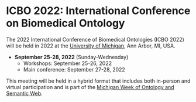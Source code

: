 # ICBO 2022: International Conference on Biomedical Ontology

The 2022 International Conference of Biomedical Ontologies (ICBO 2022) will be held in 2022 at the [University of Michigan](https://umich.edu/), Ann Arbor, MI, USA. 

- **September 25-28, 2022** (Sunday-Wednesday)
  - Workshops: September 25-26, 2022
  - Main conference: September 27-28, 2022 

This meeting will be held in a hybrid format that includes both in-person and virtual participation and is part of the [Michigan Week of Ontology and Semantic Web](michigan-week-of-ontology-and-semantic-web.md).
